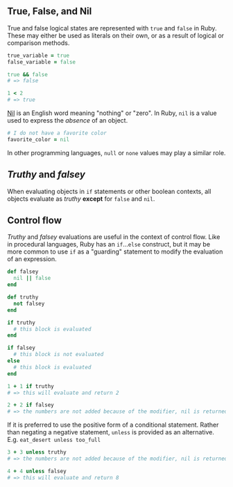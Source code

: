 ## True, False, and Nil

True and false logical states are represented with `true` and `false` in Ruby. These may either be used as literals on their own, or as a result of logical or comparison methods.

```ruby
true_variable = true
false_variable = false

true && false
# => false

1 < 2
# => true
```

[Nil][nil-dictionary] is an English word meaning "nothing" or "zero". In Ruby, `nil` is a value used to express the _absence_ of an object.

```ruby
# I do not have a favorite color
favorite_color = nil
```

In other programming languages, `null` or `none` values may play a similar role.

## _Truthy_ and _falsey_

When evaluating objects in `if` statements or other boolean contexts, all objects evaluate as _truthy_ **except** for `false` and `nil`.

## Control flow

_Truthy_ and _falsey_ evaluations are useful in the context of control flow. Like in procedural languages, Ruby has an `if`...`else` construct, but it may be more common to use `if` as a "guarding" statement to modify the evaluation of an expression.

```ruby
def falsey
  nil || false
end

def truthy
  not falsey
end

if truthy
  # this block is evaluated
end

if falsey
  # this block is not evaluated
else
  # this block is evaluated
end

1 + 1 if truthy
# => this will evaluate and return 2

2 + 2 if falsey
# => the numbers are not added because of the modifier, nil is returned
```

If it is preferred to use the positive form of a conditional statement. Rather than negating a negative statement, `unless` is provided as an alternative.  E.g. `eat_desert unless too_full`

```ruby
3 + 3 unless truthy
# => the numbers are not added because of the modifier, nil is returned

4 + 4 unless falsey
# => this will evaluate and return 8
```

[nil-dictionary]: https://www.merriam-webster.com/dictionary/nil

